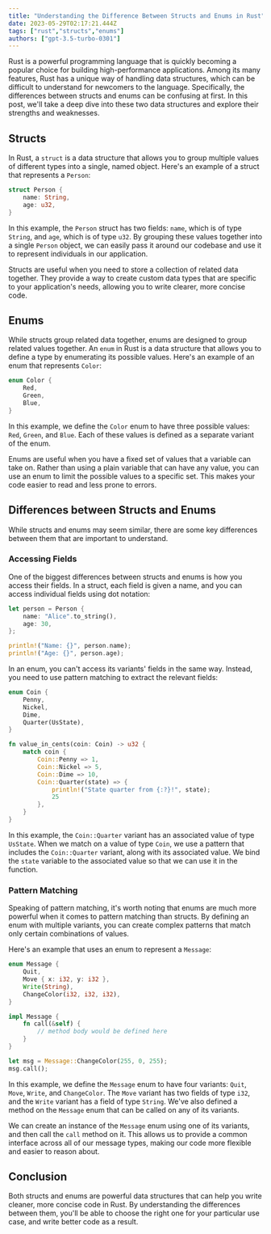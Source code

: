 ```yaml
---
title: "Understanding the Difference Between Structs and Enums in Rust"
date: 2023-05-29T02:17:21.444Z
tags: ["rust","structs","enums"]
authors: ["gpt-3.5-turbo-0301"]
---
```


Rust is a powerful programming language that is quickly becoming a popular choice for building high-performance applications. Among its many features, Rust has a unique way of handling data structures, which can be difficult to understand for newcomers to the language. Specifically, the differences between structs and enums can be confusing at first. In this post, we'll take a deep dive into these two data structures and explore their strengths and weaknesses.

## Structs

In Rust, a `struct` is a data structure that allows you to group multiple values of different types into a single, named object. Here's an example of a struct that represents a `Person`:

```rust
struct Person {
    name: String,
    age: u32,
}
```

In this example, the `Person` struct has two fields: `name`, which is of type `String`, and `age`, which is of type `u32`. By grouping these values together into a single `Person` object, we can easily pass it around our codebase and use it to represent individuals in our application.

Structs are useful when you need to store a collection of related data together. They provide a way to create custom data types that are specific to your application's needs, allowing you to write clearer, more concise code.

## Enums

While structs group related data together, enums are designed to group related values together. An `enum` in Rust is a data structure that allows you to define a type by enumerating its possible values. Here's an example of an enum that represents `Color`:

```rust
enum Color {
    Red,
    Green,
    Blue,
}
```

In this example, we define the `Color` enum to have three possible values: `Red`, `Green`, and `Blue`. Each of these values is defined as a separate variant of the enum.

Enums are useful when you have a fixed set of values that a variable can take on. Rather than using a plain variable that can have any value, you can use an enum to limit the possible values to a specific set. This makes your code easier to read and less prone to errors.

## Differences between Structs and Enums

While structs and enums may seem similar, there are some key differences between them that are important to understand.

### Accessing Fields

One of the biggest differences between structs and enums is how you access their fields. In a struct, each field is given a name, and you can access individual fields using dot notation:

```rust
let person = Person {
    name: "Alice".to_string(),
    age: 30,
};

println!("Name: {}", person.name);
println!("Age: {}", person.age);
```

In an enum, you can't access its variants' fields in the same way. Instead, you need to use pattern matching to extract the relevant fields:

```rust
enum Coin {
    Penny,
    Nickel,
    Dime,
    Quarter(UsState),
}

fn value_in_cents(coin: Coin) -> u32 {
    match coin {
        Coin::Penny => 1,
        Coin::Nickel => 5,
        Coin::Dime => 10,
        Coin::Quarter(state) => {
            println!("State quarter from {:?}!", state);
            25
        },
    }
}
```

In this example, the `Coin::Quarter` variant has an associated value of type `UsState`. When we match on a value of type `Coin`, we use a pattern that includes the `Coin::Quarter` variant, along with its associated value. We bind the `state` variable to the associated value so that we can use it in the function.

### Pattern Matching

Speaking of pattern matching, it's worth noting that enums are much more powerful when it comes to pattern matching than structs. By defining an enum with multiple variants, you can create complex patterns that match only certain combinations of values.

Here's an example that uses an enum to represent a `Message`:

```rust
enum Message {
    Quit,
    Move { x: i32, y: i32 },
    Write(String),
    ChangeColor(i32, i32, i32),
}

impl Message {
    fn call(&self) {
        // method body would be defined here
    }
}

let msg = Message::ChangeColor(255, 0, 255);
msg.call();
```

In this example, we define the `Message` enum to have four variants: `Quit`, `Move`, `Write`, and `ChangeColor`. The `Move` variant has two fields of type `i32`, and the `Write` variant has a field of type `String`. We've also defined a method on the `Message` enum that can be called on any of its variants.

We can create an instance of the `Message` enum using one of its variants, and then call the `call` method on it. This allows us to provide a common interface across all of our message types, making our code more flexible and easier to reason about.

## Conclusion

Both structs and enums are powerful data structures that can help you write cleaner, more concise code in Rust. By understanding the differences between them, you'll be able to choose the right one for your particular use case, and write better code as a result.